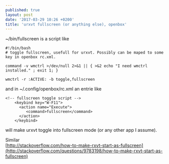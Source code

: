 ```yaml
---
published: true
layout: post
date: '2017-03-29 10:26 +0200'
title: 'urxvt fullscreen (or anything else), openbox'
---
```

~/bin/fullscreen is a script like

    #!/bin/bash
    # toggle fullscreen, usefull for urxvt. Possibly can be maped to some key in openbox rc.xml.
    
    command -v wmctrl >/dev/null 2>&1 || { >&2 echo "I need wmctrl installed." ; exit 1; }
    
    wmctrl -r :ACTIVE: -b toggle,fullscreen

and in ~/.config/openbox/rc.xml an entrie like

    <!-- fullscreen toggle script -->
        <keybind key="W-F11">
          <action name="Execute">
             <command>fullscreen</command>
          </action>
        </keybind>

will make urxvt toggle into fullscreen mode (or any other app I assume).

Similar  
[http://stackoverflow.com/how-to-make-rxvt-start-as-fullscreen](http://stackoverflow.com/questions/9783198/how-to-make-rxvt-start-as-fullscreen)

